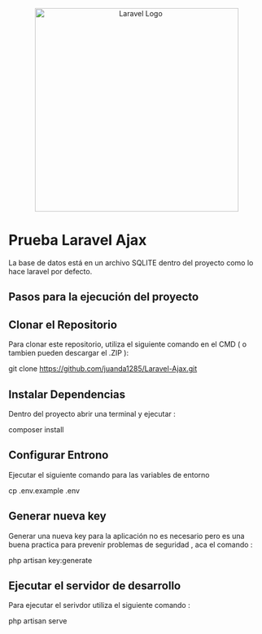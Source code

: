 <p align="center"><a href="https://laravel.com" target="_blank"><img src="https://raw.githubusercontent.com/laravel/art/master/logo-lockup/5%20SVG/2%20CMYK/1%20Full%20Color/laravel-logolockup-cmyk-red.svg" width="400" alt="Laravel Logo"></a></p>

# Prueba Laravel Ajax

La base de datos está en un archivo SQLITE dentro del proyecto como lo hace laravel por defecto.

## Pasos para la ejecución del proyecto

## Clonar el Repositorio

Para clonar este repositorio, utiliza el siguiente comando en el CMD ( o tambien pueden descargar el .ZIP ):

git clone https://github.com/juanda1285/Laravel-Ajax.git

## Instalar Dependencias 

Dentro del proyecto abrir una terminal y ejecutar : 

composer install

## Configurar Entrono

Ejecutar el siguiente comando para las variables de entorno 

cp .env.example .env

## Generar nueva key

Generar una nueva key para la aplicación no es necesario pero es una buena practica para prevenir problemas de seguridad , aca el comando : 

php artisan key:generate

## Ejecutar el servidor de desarrollo

Para ejecutar el serivdor utiliza el siguiente comando : 

php artisan serve


